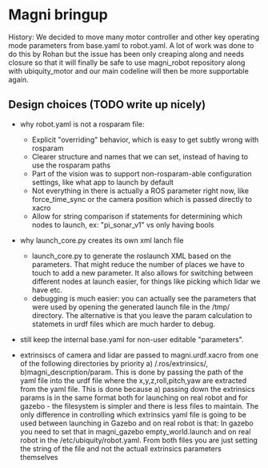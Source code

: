 # Magni bringup

History:
We decided to move many motor controller and other key operating mode parameters from base.yaml to robot.yaml.
A lot of work was done to do this by Rohan but the issue has been only creaping along and needs closure so that it will finally be safe to use magni_robot repository along with ubiquity_motor and our main codeline will then be more supportable again.

## Design choices (TODO write up nicely)
 - why robot.yaml is not a rosparam file: 
    - Explicit "overriding" behavior, which is easy to get subtly wrong with rosparam
    - Clearer structure and names that we can set, instead of having to use the rosparam paths
    - Part of the vision was to support non-rosparam-able configuration settings, like what app to launch by default
    - Not everything in there is actually a ROS parameter right now, like force_time_sync or the camera position which is passed directly to xacro
    - Allow for string comparison if statements for determining which nodes to launch, ex: "pi_sonar_v1" vs only having bools

 - why launch_core.py creates its own xml lanch file 
   - launch_core.py to generate the roslaunch XML based on the parameters. That might reduce the number of places we have to touch to add a new parameter. It also allows for switching between different nodes at launch easier, for things like picking which lidar we have etc.
   - debugging is much easier: you can actually see the parameters that were used by opening the generated launch file in the /tmp/ directory. The alternative is that you leave the param calculation to statemets in urdf files which are much harder to debug.


 - still keep the internal base.yaml for non-user editable "parameters".

 - extrinsiscs of camera and lidar are passed to magni.urdf.xacro from one of the following directories by priority a) /.ros/extrinsics/, b)magni_description/param. This is done by passing the path of the yaml file into the urdf file where the x,y,z,roll,pitch,yaw are extracted from the yaml file. This is done because a) passing down the extrinsics params is in the same format both for launching on real robot and for gazebo - the filesystem is simpler and there is less files to maintain. The only difference in controlling which extrinsics yaml file is going to be used between launching in Gazebo and on real robot is that: In gazebo you need to set that in magni_gazebo empty_world.launch and on real robot in the /etc/ubiquity/robot.yaml. From both files you are just setting the string of the file and not the actuall extrinsics parameters themselves 